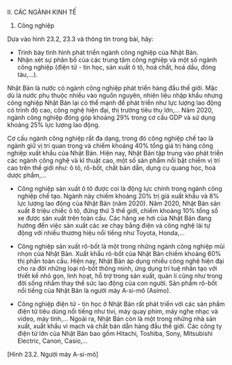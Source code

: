 II. CÁC NGÀNH KINH TẾ

1. Công nghiệp

Dựa vào hình 23.2, 23.3 và thông tin trong bài, hãy:
- Trình bày tình hình phát triển ngành công nghiệp của Nhật Bản.
- Nhận xét sự phân bố của các trung tâm công nghiệp và một số ngành công nghiệp (điện tử - tin học, sản xuất ô tô, hoá chất, hoá dầu, đóng tàu,...).

Nhật Bản là nước có ngành công nghiệp phát triển hàng đầu thế giới. Mặc dù là nước phụ thuộc nhiều vào nguồn nguyên, nhiên liệu nhập khẩu nhưng công nghiệp Nhật Bản lại có thể mạnh để phát triển như lực lượng lao động có trình độ cao, công nghệ hiện đại, thị trường tiêu thụ lớn,... Năm 2020, ngành công nghiệp đóng góp khoảng 29% trong cơ cấu GDP và sử dụng khoảng 25% lực lượng lao động.

Cơ cấu ngành công nghiệp rất đa dạng, trong đó công nghiệp chế tạo là ngành giữ vị trí quan trọng và chiếm khoảng 40% tổng giá trị hàng công nghiệp xuất khẩu của Nhật Bản. Hiện nay, Nhật Bản tập trung vào phát triển các ngành công nghệ và kĩ thuật cao, một số sản phẩm nổi bật chiếm vị trí cao trên thế giới như: ô tô, rô-bốt, chất bán dẫn, dụng cụ quang học, hoá dược phẩm,...

- Công nghiệp sản xuất ô tô được coi là động lực chính trong ngành công nghiệp chế tạo. Ngành này chiếm khoảng 20% trị giá xuất khẩu và 8% lực lượng lao động của Nhật Bản (năm 2020). Năm 2020, Nhật Bản sản xuất 8 triệu chiếc ô tô, đứng thứ 3 thế giới, chiếm khoảng 10% tổng số xe được sản xuất trên toàn cầu. Các hãng xe hơi của Nhật Bản đang hướng đến việc sản xuất các xe chạy bằng điện và công nghệ lái tự động với nhiều thương hiệu nổi tiếng như Toyota, Honda,...

- Công nghiệp sản xuất rô-bốt là một trong những ngành công nghiệp mũi nhọn của Nhật Bản. Xuất khẩu rô-bốt của Nhật Bản chiếm khoảng 60% thị phần toàn cầu. Hiện nay, Nhật Bản áp dụng nhiều công nghệ hiện đại cho ra đời những loại rô-bốt thông minh, ứng dụng trí tuệ nhân tạo với thiết kế nhỏ gọn, linh hoạt, hỗ trợ trong sản xuất, quản lí cũng như trong đời sống nhằm thay thế sức lao động của con người. Sản phẩm rô-bốt nổi tiếng của Nhật Bản là người máy A-si-mô (Asimo).

- Công nghiệp điện tử - tin học ở Nhật Bản rất phát triển với các sản phẩm điện tử tiêu dùng nổi tiếng như tivi, máy quay phim, máy nghe nhạc và video, máy tính,... Ngoài ra, Nhật Bản còn là một trong những nhà sản xuất, xuất khẩu vi mạch và chất bán dẫn hàng đầu thế giới. Các công ty điện tử lớn của Nhật Bản bao gồm Hitachi, Toshiba, Sony, Mitsubishi Electric, Canon, Casio,...

[Hình 23.2. Người máy A-si-mô]
